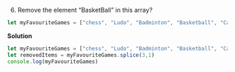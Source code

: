 6. Remove the element “BasketBall” in this array?

```javascript
let myFavouriteGames = ["chess", "Ludo", "Badminton", "Basketball", "Carom", "Cricket"]
```
**Solution**
```javascript
let myFavouriteGames = ["chess", "Ludo", "Badminton", "Basketball", "Carom", "Cricket"]
let removedItems = myFavouriteGames.splice(3,1)
console.log(myFavouriteGames)
```